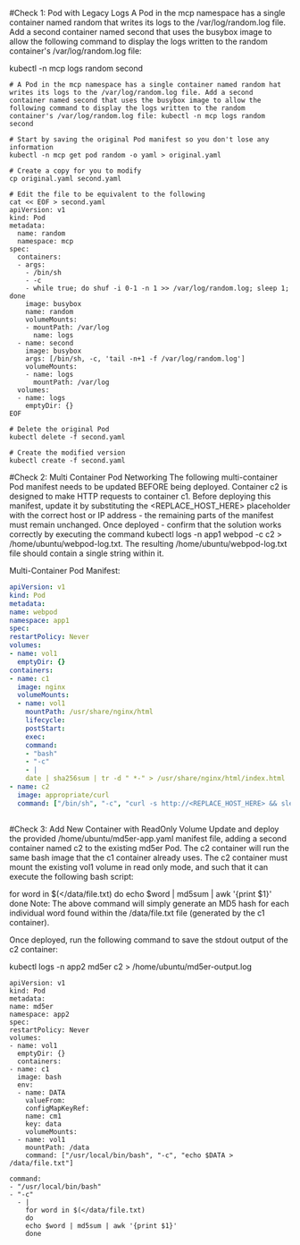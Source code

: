 #Check 1: Pod with Legacy Logs
A Pod in the mcp namespace has a single container named random that writes its logs to the /var/log/random.log file. Add a second container named second that uses the busybox image to allow the following command to display the logs written to the random container's /var/log/random.log file:

kubectl -n mcp logs random second

```angular2html
# A Pod in the mcp namespace has a single container named random hat writes its logs to the /var/log/random.log file. Add a second container named second that uses the busybox image to allow the following command to display the logs written to the random container's /var/log/random.log file: kubectl -n mcp logs random second

# Start by saving the original Pod manifest so you don't lose any information
kubectl -n mcp get pod random -o yaml > original.yaml

# Create a copy for you to modify
cp original.yaml second.yaml

# Edit the file to be equivalent to the following 
cat << EOF > second.yaml
apiVersion: v1
kind: Pod
metadata:
  name: random
  namespace: mcp
spec:
  containers:
  - args:
    - /bin/sh
    - -c
    - while true; do shuf -i 0-1 -n 1 >> /var/log/random.log; sleep 1; done
    image: busybox
    name: random
    volumeMounts:
    - mountPath: /var/log
      name: logs
  - name: second
    image: busybox
    args: [/bin/sh, -c, 'tail -n+1 -f /var/log/random.log']
    volumeMounts:
    - name: logs
      mountPath: /var/log
  volumes:
  - name: logs
    emptyDir: {}
EOF

# Delete the original Pod
kubectl delete -f second.yaml

# Create the modified version
kubectl create -f second.yaml
```

#Check 2: Multi Container Pod Networking
The following multi-container Pod manifest needs to be updated BEFORE being deployed. Container c2 is designed to make HTTP requests to container c1. Before deploying this manifest, update it by substituting the <REPLACE_HOST_HERE> placeholder with the correct host or IP address - the remaining parts of the manifest must remain unchanged. Once deployed - confirm that the solution works correctly by executing the command kubectl logs -n app1 webpod -c c2 > /home/ubuntu/webpod-log.txt. The resulting /home/ubuntu/webpod-log.txt file should contain a single string within it.

Multi-Container Pod Manifest:
```yaml
apiVersion: v1
kind: Pod
metadata:
name: webpod
namespace: app1
spec:
restartPolicy: Never
volumes:
- name: vol1
  emptyDir: {}
containers:
- name: c1
  image: nginx
  volumeMounts:
  - name: vol1
    mountPath: /usr/share/nginx/html
    lifecycle:
    postStart:
    exec:
    command:
    - "bash"
    - "-c"
    - |
    date | sha256sum | tr -d " *-" > /usr/share/nginx/html/index.html
- name: c2
  image: appropriate/curl
  command: ["/bin/sh", "-c", "curl -s http://<REPLACE_HOST_HERE> && sleep 3600"]
  
```
  




#Check 3: Add New Container with ReadOnly Volume
  Update and deploy the provided /home/ubuntu/md5er-app.yaml manifest file, adding a second container named c2 to the existing md5er Pod. The c2 container will run the same bash image that the c1 container already uses. The c2 container must mount the existing vol1 volume in read only mode, and such that it can execute the following bash script:

for word in $(</data/file.txt)
do
echo $word | md5sum | awk '{print $1}'
done
Note: The above command will simply generate an MD5 hash for each individual word found within the /data/file.txt file (generated by the c1 container).

Once deployed, run the following command to save the stdout output of the c2 container:

kubectl logs -n app2 md5er c2 > /home/ubuntu/md5er-output.log

```
apiVersion: v1
kind: Pod
metadata:
name: md5er
namespace: app2
spec:
restartPolicy: Never
volumes:
- name: vol1
  emptyDir: {}
  containers:
- name: c1
  image: bash
  env:
  - name: DATA
    valueFrom:
    configMapKeyRef:
    name: cm1
    key: data
    volumeMounts:
  - name: vol1
    mountPath: /data
    command: ["/usr/local/bin/bash", "-c", "echo $DATA > /data/file.txt"]  
```

```
command:
- "/usr/local/bin/bash"
- "-c"
  - |
    for word in $(</data/file.txt)
    do
    echo $word | md5sum | awk '{print $1}'
    done
```